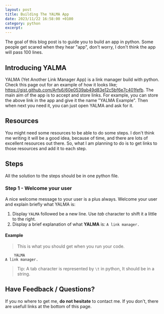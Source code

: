 ```yaml
---
layout: post
title: Building The YALMA App
date: 2023/11/22 16:58:00 +0100
category: python
excerpt: 
---
```

The goal of this blog post is to guide you to build an app in python. Some people get scared when they hear "app", don't worry, I don't think the app will pass 100 lines.

## Introducing YALMA

YALMA (Yet Another Link Manager App) is a link manager build with python. Check this page out for an example of how it looks like; <https://gist.github.com/Arfs6/60e0539ab49d83e12c5bf6e7c401fefb>. The main aim of the app is to accept and store links. For example, you can store the above link in the app and give it the name "YALMA Example". Then when next you need it, you can just open YALMA and ask for it.

## Resources

You might need some resources to be able to do some steps. I don't think me writing it will be a good idea, because of time, and there are lots of excellent resources out there. So, what I am planning to do is to get links to those resources and add it to each step.

## Steps

All the solution to the steps should be in one python file.

### Step 1 - Welcome your user

A nice welcome message to your user is a plus always. Welcome your user and explain briefly what YALMA is:

1. Display `YALMA` followed be a new line. Use *tab* character to shift it a little to the right.
2. Display a brief explanation of what **YALMA** is: `A link manager.`

#### Example

> This is what you should get when you run your code.

```
	YALMA
A link manager.
```

> Tip: A tab character is represented by `\t` in python, It should be in a string.

## Have Feedback / Questions?

If you no where to get me, **do not hesitate** to contact me. If you don't, there are usefull links at the bottom of this page.
